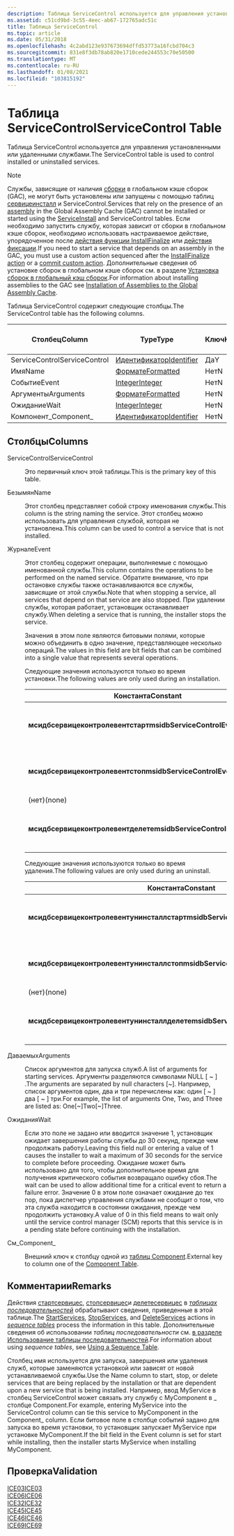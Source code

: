 ```yaml
---
description: Таблица ServiceControl используется для управления установленными или удаленными службами. Обратите внимание, что службы, зависящие от наличия сборки в глобальном кэше сборок (GAC), не могут быть установлены или запущены с помощью таблиц Сервицеинсталл и ServiceControl.
ms.assetid: c51cd9bd-3c55-4eec-ab67-172765adc51c
title: Таблица ServiceControl
ms.topic: article
ms.date: 05/31/2018
ms.openlocfilehash: 4c2abd123e937673694dffd53773a16fcbd704c3
ms.sourcegitcommit: 831e8f3db78ab820e1710cede244553c70e50500
ms.translationtype: MT
ms.contentlocale: ru-RU
ms.lasthandoff: 01/08/2021
ms.locfileid: "103815192"
---
```

# <a name="servicecontrol-table"></a><span data-ttu-id="c3b93-103">Таблица ServiceControl</span><span class="sxs-lookup"><span data-stu-id="c3b93-103">ServiceControl Table</span></span>

<span data-ttu-id="c3b93-104">Таблица ServiceControl используется для управления установленными или удаленными службами.</span><span class="sxs-lookup"><span data-stu-id="c3b93-104">The ServiceControl table is used to control installed or uninstalled services.</span></span>

> [!Note]  
> <span data-ttu-id="c3b93-105">Службы, зависящие от наличия [сборки](assemblies.md) в глобальном кэше сборок (GAC), не могут быть установлены или запущены с помощью таблиц [сервицеинсталл](serviceinstall-table.md) и ServiceControl.</span><span class="sxs-lookup"><span data-stu-id="c3b93-105">Services that rely on the presence of an [assembly](assemblies.md) in the Global Assembly Cache (GAC) cannot be installed or started using the [ServiceInstall](serviceinstall-table.md) and ServiceControl tables.</span></span> <span data-ttu-id="c3b93-106">Если необходимо запустить службу, которая зависит от сборки в глобальном кэше сборок, необходимо использовать настраиваемое действие, упорядоченное после [действия функции InstallFinalize](installfinalize-action.md) или [действия фиксации](commit-custom-actions.md).</span><span class="sxs-lookup"><span data-stu-id="c3b93-106">If you need to start a service that depends on an assembly in the GAC, you must use a custom action sequenced after the [InstallFinalize action](installfinalize-action.md) or a [commit custom action](commit-custom-actions.md).</span></span> <span data-ttu-id="c3b93-107">Дополнительные сведения об установке сборок в глобальном кэше сборок см. в разделе [Установка сборок в глобальный кэш сборок](installation-of-assemblies-to-the-global-assembly-cache.md).</span><span class="sxs-lookup"><span data-stu-id="c3b93-107">For information about installing assemblies to the GAC see [Installation of Assemblies to the Global Assembly Cache](installation-of-assemblies-to-the-global-assembly-cache.md).</span></span>

 

<span data-ttu-id="c3b93-108">Таблица ServiceControl содержит следующие столбцы.</span><span class="sxs-lookup"><span data-stu-id="c3b93-108">The ServiceControl table has the following columns.</span></span>



| <span data-ttu-id="c3b93-109">Столбец</span><span class="sxs-lookup"><span data-stu-id="c3b93-109">Column</span></span>         | <span data-ttu-id="c3b93-110">Type</span><span class="sxs-lookup"><span data-stu-id="c3b93-110">Type</span></span>                         | <span data-ttu-id="c3b93-111">Ключ</span><span class="sxs-lookup"><span data-stu-id="c3b93-111">Key</span></span> | <span data-ttu-id="c3b93-112">Допускает значения NULL</span><span class="sxs-lookup"><span data-stu-id="c3b93-112">Nullable</span></span> |
|----------------|------------------------------|-----|----------|
| <span data-ttu-id="c3b93-113">ServiceControl</span><span class="sxs-lookup"><span data-stu-id="c3b93-113">ServiceControl</span></span> | [<span data-ttu-id="c3b93-114">Идентификатор</span><span class="sxs-lookup"><span data-stu-id="c3b93-114">Identifier</span></span>](identifier.md) | <span data-ttu-id="c3b93-115">Да</span><span class="sxs-lookup"><span data-stu-id="c3b93-115">Y</span></span>   | <span data-ttu-id="c3b93-116">Нет</span><span class="sxs-lookup"><span data-stu-id="c3b93-116">N</span></span>        |
| <span data-ttu-id="c3b93-117">Имя</span><span class="sxs-lookup"><span data-stu-id="c3b93-117">Name</span></span>           | [<span data-ttu-id="c3b93-118">Формате</span><span class="sxs-lookup"><span data-stu-id="c3b93-118">Formatted</span></span>](formatted.md)   | <span data-ttu-id="c3b93-119">Нет</span><span class="sxs-lookup"><span data-stu-id="c3b93-119">N</span></span>   | <span data-ttu-id="c3b93-120">Нет</span><span class="sxs-lookup"><span data-stu-id="c3b93-120">N</span></span>        |
| <span data-ttu-id="c3b93-121">Событие</span><span class="sxs-lookup"><span data-stu-id="c3b93-121">Event</span></span>          | [<span data-ttu-id="c3b93-122">Integer</span><span class="sxs-lookup"><span data-stu-id="c3b93-122">Integer</span></span>](integer.md)       | <span data-ttu-id="c3b93-123">Нет</span><span class="sxs-lookup"><span data-stu-id="c3b93-123">N</span></span>   | <span data-ttu-id="c3b93-124">Нет</span><span class="sxs-lookup"><span data-stu-id="c3b93-124">N</span></span>        |
| <span data-ttu-id="c3b93-125">Аргументы</span><span class="sxs-lookup"><span data-stu-id="c3b93-125">Arguments</span></span>      | [<span data-ttu-id="c3b93-126">Формате</span><span class="sxs-lookup"><span data-stu-id="c3b93-126">Formatted</span></span>](formatted.md)   | <span data-ttu-id="c3b93-127">Нет</span><span class="sxs-lookup"><span data-stu-id="c3b93-127">N</span></span>   | <span data-ttu-id="c3b93-128">Да</span><span class="sxs-lookup"><span data-stu-id="c3b93-128">Y</span></span>        |
| <span data-ttu-id="c3b93-129">Ожидание</span><span class="sxs-lookup"><span data-stu-id="c3b93-129">Wait</span></span>           | [<span data-ttu-id="c3b93-130">Integer</span><span class="sxs-lookup"><span data-stu-id="c3b93-130">Integer</span></span>](integer.md)       | <span data-ttu-id="c3b93-131">Нет</span><span class="sxs-lookup"><span data-stu-id="c3b93-131">N</span></span>   | <span data-ttu-id="c3b93-132">Да</span><span class="sxs-lookup"><span data-stu-id="c3b93-132">Y</span></span>        |
| <span data-ttu-id="c3b93-133">Компонент\_</span><span class="sxs-lookup"><span data-stu-id="c3b93-133">Component\_</span></span>    | [<span data-ttu-id="c3b93-134">Идентификатор</span><span class="sxs-lookup"><span data-stu-id="c3b93-134">Identifier</span></span>](identifier.md) | <span data-ttu-id="c3b93-135">Нет</span><span class="sxs-lookup"><span data-stu-id="c3b93-135">N</span></span>   | <span data-ttu-id="c3b93-136">Нет</span><span class="sxs-lookup"><span data-stu-id="c3b93-136">N</span></span>        |



 

## <a name="columns"></a><span data-ttu-id="c3b93-137">Столбцы</span><span class="sxs-lookup"><span data-stu-id="c3b93-137">Columns</span></span>

<dl> <dt>

<span data-ttu-id="c3b93-138"><span id="ServiceControl"></span><span id="servicecontrol"></span><span id="SERVICECONTROL"></span>ServiceControl</span><span class="sxs-lookup"><span data-stu-id="c3b93-138"><span id="ServiceControl"></span><span id="servicecontrol"></span><span id="SERVICECONTROL"></span>ServiceControl</span></span>
</dt> <dd>

<span data-ttu-id="c3b93-139">Это первичный ключ этой таблицы.</span><span class="sxs-lookup"><span data-stu-id="c3b93-139">This is the primary key of this table.</span></span>

</dd> <dt>

<span data-ttu-id="c3b93-140"><span id="Name"></span><span id="name"></span><span id="NAME"></span>Безымян</span><span class="sxs-lookup"><span data-stu-id="c3b93-140"><span id="Name"></span><span id="name"></span><span id="NAME"></span>Name</span></span>
</dt> <dd>

<span data-ttu-id="c3b93-141">Этот столбец представляет собой строку именования службы.</span><span class="sxs-lookup"><span data-stu-id="c3b93-141">This column is the string naming the service.</span></span> <span data-ttu-id="c3b93-142">Этот столбец можно использовать для управления службой, которая не установлена.</span><span class="sxs-lookup"><span data-stu-id="c3b93-142">This column can be used to control a service that is not installed.</span></span>

</dd> <dt>

<span data-ttu-id="c3b93-143"><span id="Event"></span><span id="event"></span><span id="EVENT"></span>Журнале</span><span class="sxs-lookup"><span data-stu-id="c3b93-143"><span id="Event"></span><span id="event"></span><span id="EVENT"></span>Event</span></span>
</dt> <dd>

<span data-ttu-id="c3b93-144">Этот столбец содержит операции, выполняемые с помощью именованной службы.</span><span class="sxs-lookup"><span data-stu-id="c3b93-144">This column contains the operations to be performed on the named service.</span></span> <span data-ttu-id="c3b93-145">Обратите внимание, что при остановке службы также останавливаются все службы, зависящие от этой службы.</span><span class="sxs-lookup"><span data-stu-id="c3b93-145">Note that when stopping a service, all services that depend on that service are also stopped.</span></span> <span data-ttu-id="c3b93-146">При удалении службы, которая работает, установщик останавливает службу.</span><span class="sxs-lookup"><span data-stu-id="c3b93-146">When deleting a service that is running, the installer stops the service.</span></span>

<span data-ttu-id="c3b93-147">Значения в этом поле являются битовыми полями, которые можно объединить в одно значение, представляющее несколько операций.</span><span class="sxs-lookup"><span data-stu-id="c3b93-147">The values in this field are bit fields that can be combined into a single value that represents several operations.</span></span>

<span data-ttu-id="c3b93-148">Следующие значения используются только во время установки.</span><span class="sxs-lookup"><span data-stu-id="c3b93-148">The following values are only used during an installation.</span></span>



| <span data-ttu-id="c3b93-149">Константа</span><span class="sxs-lookup"><span data-stu-id="c3b93-149">Constant</span></span>                           | <span data-ttu-id="c3b93-150">Шестнадцатеричный</span><span class="sxs-lookup"><span data-stu-id="c3b93-150">Hexadecimal</span></span> | <span data-ttu-id="c3b93-151">Decimal</span><span class="sxs-lookup"><span data-stu-id="c3b93-151">Decimal</span></span> | <span data-ttu-id="c3b93-152">Описание</span><span class="sxs-lookup"><span data-stu-id="c3b93-152">Description</span></span>                                                                        |
|------------------------------------|-------------|---------|------------------------------------------------------------------------------------|
| <span data-ttu-id="c3b93-153">**мсидбсервицеконтролевентстарт**</span><span class="sxs-lookup"><span data-stu-id="c3b93-153">**msidbServiceControlEventStart**</span></span>  | <span data-ttu-id="c3b93-154">0x001</span><span class="sxs-lookup"><span data-stu-id="c3b93-154">0x001</span></span>       | <span data-ttu-id="c3b93-155">1</span><span class="sxs-lookup"><span data-stu-id="c3b93-155">1</span></span>       | <span data-ttu-id="c3b93-156">Запускает службу во время [действия стартсервицес](startservices-action.md).</span><span class="sxs-lookup"><span data-stu-id="c3b93-156">Starts the service during the [StartServices action](startservices-action.md).</span></span>    |
| <span data-ttu-id="c3b93-157">**мсидбсервицеконтролевентстоп**</span><span class="sxs-lookup"><span data-stu-id="c3b93-157">**msidbServiceControlEventStop**</span></span>   | <span data-ttu-id="c3b93-158">0x002</span><span class="sxs-lookup"><span data-stu-id="c3b93-158">0x002</span></span>       | <span data-ttu-id="c3b93-159">2</span><span class="sxs-lookup"><span data-stu-id="c3b93-159">2</span></span>       | <span data-ttu-id="c3b93-160">Останавливает службу во время [действия стопсервицес](stopservices-action.md).</span><span class="sxs-lookup"><span data-stu-id="c3b93-160">Stops the service during the [StopServices action](stopservices-action.md).</span></span>       |
| <span data-ttu-id="c3b93-161">(нет)</span><span class="sxs-lookup"><span data-stu-id="c3b93-161">(none)</span></span>                             | <span data-ttu-id="c3b93-162">0x004</span><span class="sxs-lookup"><span data-stu-id="c3b93-162">0x004</span></span>       | <span data-ttu-id="c3b93-163">4</span><span class="sxs-lookup"><span data-stu-id="c3b93-163">4</span></span>       | <reserved>                                                                   |
| <span data-ttu-id="c3b93-164">**мсидбсервицеконтролевентделете**</span><span class="sxs-lookup"><span data-stu-id="c3b93-164">**msidbServiceControlEventDelete**</span></span> | <span data-ttu-id="c3b93-165">0x008</span><span class="sxs-lookup"><span data-stu-id="c3b93-165">0x008</span></span>       | <span data-ttu-id="c3b93-166">8</span><span class="sxs-lookup"><span data-stu-id="c3b93-166">8</span></span>       | <span data-ttu-id="c3b93-167">Удаляет службу во время [действия делетесервицес](deleteservices-action.md).</span><span class="sxs-lookup"><span data-stu-id="c3b93-167">Deletes the service during the [DeleteServices action](deleteservices-action.md).</span></span> |



 

<span data-ttu-id="c3b93-168">Следующие значения используются только во время удаления.</span><span class="sxs-lookup"><span data-stu-id="c3b93-168">The following values are only used during an uninstall.</span></span>



| <span data-ttu-id="c3b93-169">Константа</span><span class="sxs-lookup"><span data-stu-id="c3b93-169">Constant</span></span>                                    | <span data-ttu-id="c3b93-170">Шестнадцатеричный</span><span class="sxs-lookup"><span data-stu-id="c3b93-170">Hexadecimal</span></span> | <span data-ttu-id="c3b93-171">Decimal</span><span class="sxs-lookup"><span data-stu-id="c3b93-171">Decimal</span></span> | <span data-ttu-id="c3b93-172">Описание</span><span class="sxs-lookup"><span data-stu-id="c3b93-172">Description</span></span>                                                                        |
|---------------------------------------------|-------------|---------|------------------------------------------------------------------------------------|
| <span data-ttu-id="c3b93-173">**мсидбсервицеконтролевентунинсталлстарт**</span><span class="sxs-lookup"><span data-stu-id="c3b93-173">**msidbServiceControlEventUninstallStart**</span></span>  | <span data-ttu-id="c3b93-174">0x010</span><span class="sxs-lookup"><span data-stu-id="c3b93-174">0x010</span></span>       | <span data-ttu-id="c3b93-175">16</span><span class="sxs-lookup"><span data-stu-id="c3b93-175">16</span></span>      | <span data-ttu-id="c3b93-176">Запускает службу во время [действия стартсервицес](startservices-action.md).</span><span class="sxs-lookup"><span data-stu-id="c3b93-176">Starts the service during the [StartServices action](startservices-action.md).</span></span>    |
| <span data-ttu-id="c3b93-177">**мсидбсервицеконтролевентунинсталлстоп**</span><span class="sxs-lookup"><span data-stu-id="c3b93-177">**msidbServiceControlEventUninstallStop**</span></span>   | <span data-ttu-id="c3b93-178">0x020</span><span class="sxs-lookup"><span data-stu-id="c3b93-178">0x020</span></span>       | <span data-ttu-id="c3b93-179">32</span><span class="sxs-lookup"><span data-stu-id="c3b93-179">32</span></span>      | <span data-ttu-id="c3b93-180">Останавливает службу во время [действия стопсервицес](stopservices-action.md).</span><span class="sxs-lookup"><span data-stu-id="c3b93-180">Stops the service during the [StopServices action](stopservices-action.md).</span></span>       |
| <span data-ttu-id="c3b93-181">(нет)</span><span class="sxs-lookup"><span data-stu-id="c3b93-181">(none)</span></span>                                      | <span data-ttu-id="c3b93-182">0x040</span><span class="sxs-lookup"><span data-stu-id="c3b93-182">0x040</span></span>       | <span data-ttu-id="c3b93-183">64</span><span class="sxs-lookup"><span data-stu-id="c3b93-183">64</span></span>      | <reserved>                                                                   |
| <span data-ttu-id="c3b93-184">**мсидбсервицеконтролевентунинсталлделете**</span><span class="sxs-lookup"><span data-stu-id="c3b93-184">**msidbServiceControlEventUninstallDelete**</span></span> | <span data-ttu-id="c3b93-185">0x080</span><span class="sxs-lookup"><span data-stu-id="c3b93-185">0x080</span></span>       | <span data-ttu-id="c3b93-186">128</span><span class="sxs-lookup"><span data-stu-id="c3b93-186">128</span></span>     | <span data-ttu-id="c3b93-187">Удаляет службу во время [действия делетесервицес](deleteservices-action.md).</span><span class="sxs-lookup"><span data-stu-id="c3b93-187">Deletes the service during the [DeleteServices action](deleteservices-action.md).</span></span> |



 

</dd> <dt>

<span data-ttu-id="c3b93-188"><span id="Arguments"></span><span id="arguments"></span><span id="ARGUMENTS"></span>Даваемых</span><span class="sxs-lookup"><span data-stu-id="c3b93-188"><span id="Arguments"></span><span id="arguments"></span><span id="ARGUMENTS"></span>Arguments</span></span>
</dt> <dd>

<span data-ttu-id="c3b93-189">Список аргументов для запуска служб.</span><span class="sxs-lookup"><span data-stu-id="c3b93-189">A list of arguments for starting services.</span></span> <span data-ttu-id="c3b93-190">Аргументы разделяются символами NULL \[ ~ \] .</span><span class="sxs-lookup"><span data-stu-id="c3b93-190">The arguments are separated by null characters \[~\].</span></span> <span data-ttu-id="c3b93-191">Например, список аргументов один, два и три перечислены как: один \[ ~ \] два \[ ~ \] три.</span><span class="sxs-lookup"><span data-stu-id="c3b93-191">For example, the list of arguments One, Two, and Three are listed as: One\[~\]Two\[~\]Three.</span></span>

</dd> <dt>

<span data-ttu-id="c3b93-192"><span id="Wait"></span><span id="wait"></span><span id="WAIT"></span>Ожидания</span><span class="sxs-lookup"><span data-stu-id="c3b93-192"><span id="Wait"></span><span id="wait"></span><span id="WAIT"></span>Wait</span></span>
</dt> <dd>

<span data-ttu-id="c3b93-193">Если это поле не задано или вводится значение 1, установщик ожидает завершения работы службы до 30 секунд, прежде чем продолжать работу.</span><span class="sxs-lookup"><span data-stu-id="c3b93-193">Leaving this field null or entering a value of 1 causes the installer to wait a maximum of 30 seconds for the service to complete before proceeding.</span></span> <span data-ttu-id="c3b93-194">Ожидание может быть использовано для того, чтобы дополнительное время для получения критического события возвращало ошибку сбоя.</span><span class="sxs-lookup"><span data-stu-id="c3b93-194">The wait can be used to allow additional time for a critical event to return a failure error.</span></span> <span data-ttu-id="c3b93-195">Значение 0 в этом поле означает ожидание до тех пор, пока диспетчер управления службами не сообщит о том, что эта служба находится в состоянии ожидания, прежде чем продолжить установку.</span><span class="sxs-lookup"><span data-stu-id="c3b93-195">A value of 0 in this field means to wait only until the service control manager (SCM) reports that this service is in a pending state before continuing with the installation.</span></span>

</dd> <dt>

<span data-ttu-id="c3b93-196"><span id="Component_"></span><span id="component_"></span><span id="COMPONENT_"></span>См\_</span><span class="sxs-lookup"><span data-stu-id="c3b93-196"><span id="Component_"></span><span id="component_"></span><span id="COMPONENT_"></span>Component\_</span></span>
</dt> <dd>

<span data-ttu-id="c3b93-197">Внешний ключ к столбцу одной из [таблиц Component](component-table.md).</span><span class="sxs-lookup"><span data-stu-id="c3b93-197">External key to column one of the [Component Table](component-table.md).</span></span>

</dd> </dl>

## <a name="remarks"></a><span data-ttu-id="c3b93-198">Комментарии</span><span class="sxs-lookup"><span data-stu-id="c3b93-198">Remarks</span></span>

<span data-ttu-id="c3b93-199">Действия [стартсервицес](startservices-action.md), [стопсервицес](stopservices-action.md)и [делетесервицес](deleteservices-action.md) в [*таблицах последовательностей*](s-gly.md) обрабатывают сведения, приведенные в этой таблице.</span><span class="sxs-lookup"><span data-stu-id="c3b93-199">The [StartServices](startservices-action.md), [StopServices](stopservices-action.md), and [DeleteServices](deleteservices-action.md) actions in [*sequence tables*](s-gly.md) process the information in this table.</span></span> <span data-ttu-id="c3b93-200">Дополнительные сведения об использовании *таблиц последовательности* см. [в разделе Использование таблицы последовательностей](using-a-sequence-table.md).</span><span class="sxs-lookup"><span data-stu-id="c3b93-200">For information about using *sequence tables*, see [Using a Sequence Table](using-a-sequence-table.md).</span></span>

<span data-ttu-id="c3b93-201">Столбец имя используется для запуска, завершения или удаления служб, которые заменяются установкой или зависят от новой устанавливаемой службы.</span><span class="sxs-lookup"><span data-stu-id="c3b93-201">Use the Name column to start, stop, or delete services that are being replaced by the installation or that are dependent upon a new service that is being installed.</span></span> <span data-ttu-id="c3b93-202">Например, ввод MyService в столбец ServiceControl может связать эту службу с MyComponent в \_ столбце Component.</span><span class="sxs-lookup"><span data-stu-id="c3b93-202">For example, entering MyService into the ServiceControl column can tie this service to MyComponent in the Component\_ column.</span></span> <span data-ttu-id="c3b93-203">Если битовое поле в столбце событий задано для запуска во время установки, то установщик запускает MyService при установке MyComponent.</span><span class="sxs-lookup"><span data-stu-id="c3b93-203">If the bit field in the Event column is set for start while installing, then the installer starts MyService when installing MyComponent.</span></span>

## <a name="validation"></a><span data-ttu-id="c3b93-204">Проверка</span><span class="sxs-lookup"><span data-stu-id="c3b93-204">Validation</span></span>

<dl>

[<span data-ttu-id="c3b93-205">ICE03</span><span class="sxs-lookup"><span data-stu-id="c3b93-205">ICE03</span></span>](ice03.md)  
[<span data-ttu-id="c3b93-206">ICE06</span><span class="sxs-lookup"><span data-stu-id="c3b93-206">ICE06</span></span>](ice06.md)  
[<span data-ttu-id="c3b93-207">ICE32</span><span class="sxs-lookup"><span data-stu-id="c3b93-207">ICE32</span></span>](ice32.md)  
[<span data-ttu-id="c3b93-208">ICE45</span><span class="sxs-lookup"><span data-stu-id="c3b93-208">ICE45</span></span>](ice45.md)  
[<span data-ttu-id="c3b93-209">ICE46</span><span class="sxs-lookup"><span data-stu-id="c3b93-209">ICE46</span></span>](ice46.md)  
[<span data-ttu-id="c3b93-210">ICE69</span><span class="sxs-lookup"><span data-stu-id="c3b93-210">ICE69</span></span>](ice69.md)  
</dl>

 

 



